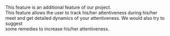 This feature is an additional feature of our project.<br>
This feature allows the user to track his/her attentiveness during his/her meet and get detailed dynamics of your attentiveness. We would also try to suggest<br>some remedies to increase his/her attentiveness.
